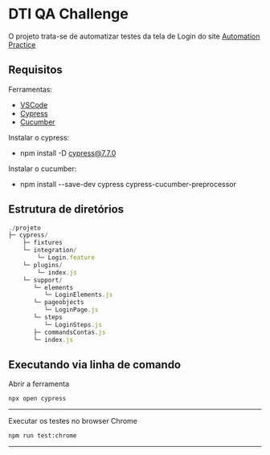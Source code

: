 # DTI QA Challenge

O projeto trata-se de automatizar testes da tela de Login do site [Automation Practice](http://www.automationpractice.pl/index.php?controller=authentication&back=my-account)

## Requisitos

Ferramentas:

- [VSCode](https://code.visualstudio.com/Download)
- [Cypress](https://www.cypress.io/)
- [Cucumber](https://cucumber.io/)

Instalar o cypress:
   - npm install -D cypress@7.7.0
     
Instalar o cucumber:
   - npm install --save-dev cypress cypress-cucumber-preprocessor

## Estrutura de diretórios

```js
./projeto
├─ cypress/
    ├─ fixtures
    └─ integration/
        └─ Login.feature
    └─ plugins/
        └─ index.js
    └─ support/
       └─ elements
          └─ LoginElements.js 
       └─ pageobjects
          └─ LoginPage.js    
       └─ steps
          └─ LoginSteps.js           
       ├─ commandsContas.js
       └─ index.js
```


## Executando via linha de comando

Abrir a ferramenta

`npx open cypress`

---

Executar os testes no browser Chrome </p>

`npm run test:chrome`

---


